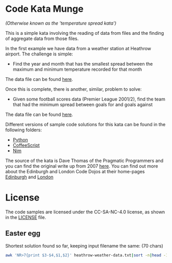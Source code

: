 # Code Kata Munge

_(Otherwise known as the 'temperature spread kata')_

This is a simple kata involving the reading of data from files and the finding of aggregate data from those files.

In the first example we have data from a weather station at Heathrow airport. The challenge is simple:

* Find the year and month that has the smallest spread between the maximum and minimum temperature recorded for that month

The data file can be found [here](football.dat).

Once this is complete, there is another, similar, problem to solve:

* Given some football scores data (Premier League 2001/2), find the team that had the minimum spread between goals for and goals against

The data file can be found [here](heathrow-weather-data.txt).

Different versions of sample code solutions for this kata can be found in the following folders:

* [Python](/python)
* [CoffeeScript](/coffee)
* [Nim](/nim)

The source of the kata is Dave Thomas of the Pragmatic Programmers and you can find the original write up from 2007 [here](http://codekata.com/kata/kata04-data-munging/). You can find out more about the Edinburgh and London Code Dojos at their home-pages  [Edinburgh](http://www.meetup.com/Edinburgh-Code-Dojo/) and [London](http://www.meetup.com/London-Code-Dojo/)

# License
The code samples are licensed under the CC-SA-NC-4.0 license, as shown in the [LICENSE](/LICENSE) file.

## Easter egg

Shortest solution found so far, keeping input filename the same: (70 chars)

```bash
awk 'NR>7{print $3-$4,$1,$2}' heathrow-weather-data.txt|sort -n|head -1
```
